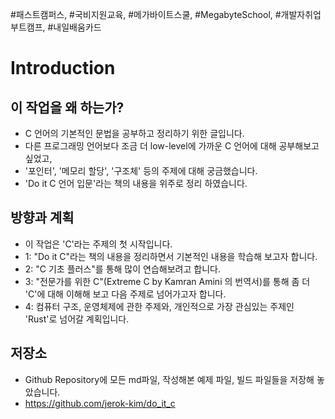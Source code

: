 #패스트캠퍼스, #국비지원교육, #메가바이트스쿨, #MegabyteSchool, #개발자취업부트캠프, #내일배움카드

# Introduction

## 이 작업을 왜 하는가?

- C 언어의 기본적인 문법을 공부하고 정리하기 위한 글입니다.
- 다른 프로그래밍 언어보다 조금 더 low-level에 가까운 C 언어에 대해 공부해보고 싶었고,
- '포인터', '메모리 할당', '구조체' 등의 주제에 대해 궁금했습니다.
- 'Do it C 언어 입문'라는 책의 내용을 위주로 정리 하였습니다.

## 방향과 계획

- 이 작업은 'C'라는 주제의 첫 시작입니다.
- 1: "Do it C"라는 책의 내용을 정리하면서 기본적인 내용을 학습해 보고자 합니다.
- 2: "C 기초 플러스"를 통해 많이 연습해보려고 합니다.
- 3: "전문가를 위한 C"(Extreme C by Kamran Amini 의 번역서)를 통해 좀 더 'C'에 대해 이해해 보고 다음 주제로 넘어가고자 합니다.
- 4: 컴퓨터 구조, 운영체제에 관한 주제와, 개인적으로 가장 관심있는 주제인 'Rust'로 넘어갈 계획입니다.

## 저장소

- Github Repository에 모든 md파일, 작성해본 예제 파일, 빌드 파일들을 저장해 놓았습니다.
- https://github.com/jerok-kim/do_it_c